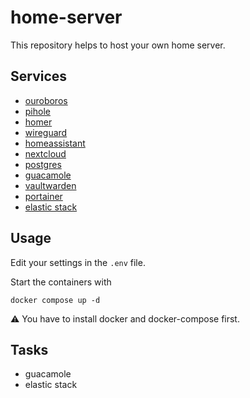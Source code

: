 # home-server

This repository helps to host your own home server.

## Services

- [ouroboros](https://hub.docker.com/r/pyouroboros/ouroboros)
- [pihole](https://hub.docker.com/r/pihole/pihole)
- [homer](https://hub.docker.com/r/b4bz/homer)
- [wireguard](https://hub.docker.com/r/linuxserver/wireguard)
- [homeassistant](https://hub.docker.com/r/homeassistant/home-assistant)
- [nextcloud](https://hub.docker.com/_/nextcloud)
- [postgres](https://hub.docker.com/_/postgres)
- [guacamole](https://hub.docker.com/r/guacamole/guacamole)
- [vaultwarden](https://hub.docker.com/r/vaultwarden/server)
- [portainer](https://hub.docker.com/r/portainer/portainer-ce)
- [elastic stack](https://hub.docker.com/_/elasticsearch)

## Usage

Edit your settings in the `.env` file.

Start the containers with

```shell
docker compose up -d
```

:warning: You have to install docker and docker-compose first.

## Tasks

* guacamole
* elastic stack